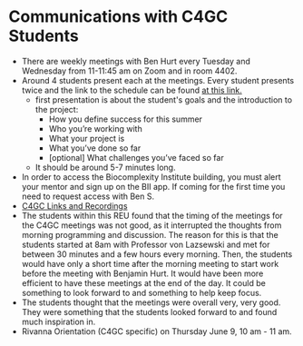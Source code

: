 # Communications with C4GC Students

* There are weekly meetings with Ben Hurt every Tuesday and Wednesday from 11-11:45 am on Zoom and in room 4402.
* Around 4 students present each at the meetings. Every student presents twice and the link to the schedule can be found [at this link.](https://docs.google.com/document/d/1_A4Gp7HL4EV4WvQpnFMiMAAArnFcfZDCyEhJ85NxG1c/edit)
    * first presentation is about the student's goals and the introduction to the project: 
        * How you define success for this summer
        * Who you’re working with
        * What your project is
        * What you’ve done so far
        * [optional] What challenges you’ve faced so far
    * It should be around 5-7 minutes long.
* In order to access the Biocomplexity Institute building, you must alert your mentor and sign up on the BII app. If coming for the first time you need to request access with Ben S.
* [C4GC Links and Recordings](https://docs.google.com/spreadsheets/d/1vHwF4ctXbDb3Nhx7CBE4w9AX1KcwfBDni6CD1aAdV1A/edit#gid=0)
* The students within this REU found that the timing of the meetings for the C4GC meetings was not good, as it interrupted the thoughts from morning programming and discussion. The reason for this is that the students started at 8am with Professor von Lazsewski and met for between 30 minutes and a few hours every morning. Then, the students would have only a short time after the morning meeting to start work before the meeting with Benjamin Hurt. It would have been more efficient to have these meetings at the end of the day. It could be something to look forward to and something to help keep focus.
* The students thought that the meetings were overall very, very good. They were something that the students looked forward to and found much inspiration in. 
* Rivanna Orientation (C4GC specific) on Thursday June 9, 10 am - 11 am.
